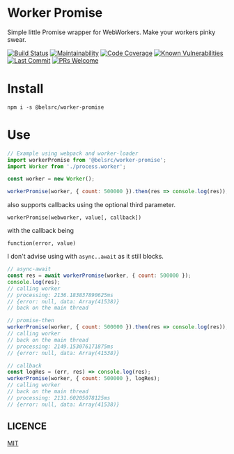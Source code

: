 # Worker Promise

Simple little Promise wrapper for WebWorkers. Make your workers pinky swear.

[![Build Status](https://github.com/belsrc/worker-promise/workflows/build-check/badge.svg)](https://github.com/belsrc/worker-promise/actions)
[![Maintainability](https://img.shields.io/codeclimate/maintainability/belsrc/worker-promise.svg?style=flat-square)](https://codeclimate.com/github/belsrc/worker-promise/maintainability)
[![Code Coverage](https://img.shields.io/codeclimate/coverage/belsrc/worker-promise?logo=code%20climate&style=flat-square)](https://codeclimate.com/github/belsrc/worker-promise/test_coverage)
[![Known Vulnerabilities](https://img.shields.io/snyk/vulnerabilities/github/belsrc/worker-promise.svg?style=flat-square)](https://app.snyk.io/org/belsrc/project/0ce40a71-5a13-463f-83c7-94ac544b5770)
[![Last Commit](https://img.shields.io/github/last-commit/belsrc/worker-promise/master.svg?style=flat-square)](https://github.com/belsrc/worker-promise/commits/master)
[![PRs Welcome](https://img.shields.io/badge/PRs-welcome-brightgreen.svg?style=flat-square)](https://github.com/belsrc/worker-promise/pulls)

# Install

```
npm i -s @belsrc/worker-promise
```

# Use
```js
// Example using webpack and worker-loader
import workerPromise from '@belsrc/worker-promise';
import Worker from './process.worker';

const worker = new Worker();

workerPromise(worker, { count: 500000 }).then(res => console.log(res));
```

also supports callbacks using the optional third parameter.

`workerPromise(webworker, value[, callback])`

with the callback being

`function(error, value)`

I don't advise using with `async..await` as it still blocks.

```js
// async-await
const res = await workerPromise(worker, { count: 500000 });
console.log(res);
// calling worker
// processing: 2136.183837890625ms
// {error: null, data: Array(41538)}
// back on the main thread

// promise-then
workerPromise(worker, { count: 500000 }).then(res => console.log(res));
// calling worker
// back on the main thread
// processing: 2149.153076171875ms
// {error: null, data: Array(41538)}

// callback
const logRes = (err, res) => console.log(res);
workerPromise(worker, { count: 500000 }, logRes);
// calling worker
// back on the main thread
// processing: 2131.60205078125ms
// {error: null, data: Array(41538)}
```

## LICENCE

[MIT](LICENCE)
